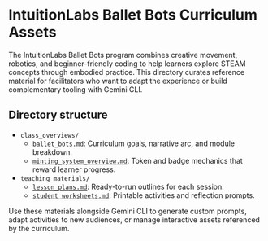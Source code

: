 # IntuitionLabs Ballet Bots Curriculum Assets

The IntuitionLabs Ballet Bots program combines creative movement, robotics, and beginner-friendly coding to help learners explore STEAM concepts through embodied practice. This directory curates reference material for facilitators who want to adapt the experience or build complementary tooling with Gemini CLI.

## Directory structure

- `class_overviews/`
  - [`ballet_bots.md`](./class_overviews/ballet_bots.md): Curriculum goals, narrative arc, and module breakdown.
  - [`minting_system_overview.md`](./class_overviews/minting_system_overview.md): Token and badge mechanics that reward learner progress.
- `teaching_materials/`
  - [`lesson_plans.md`](./teaching_materials/lesson_plans.md): Ready-to-run outlines for each session.
  - [`student_worksheets.md`](./teaching_materials/student_worksheets.md): Printable activities and reflection prompts.

Use these materials alongside Gemini CLI to generate custom prompts, adapt activities to new audiences, or manage interactive assets referenced by the curriculum.
